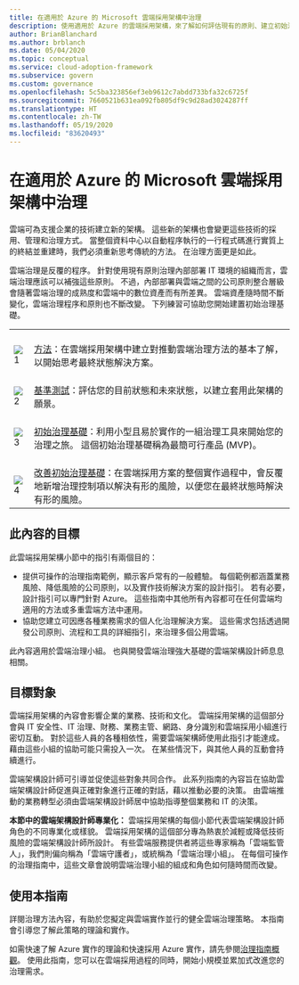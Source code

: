 ```yaml
---
title: 在適用於 Azure 的 Microsoft 雲端採用架構中治理
description: 使用適用於 Azure 的雲端採用架構，來了解如何評估現有的原則、建立初始治理基礎，並以反覆方式新增治理工具。
author: BrianBlanchard
ms.author: brblanch
ms.date: 05/04/2020
ms.topic: conceptual
ms.service: cloud-adoption-framework
ms.subservice: govern
ms.custom: governance
ms.openlocfilehash: 5c5ba323856ef3eb9612c7abdd733bfa32c6725f
ms.sourcegitcommit: 7660521b631ea092fb805df9c9d28ad3024287ff
ms.translationtype: HT
ms.contentlocale: zh-TW
ms.lasthandoff: 05/19/2020
ms.locfileid: "83620493"
---
```

# <a name="governance-in-the-microsoft-cloud-adoption-framework-for-azure"></a>在適用於 Azure 的 Microsoft 雲端採用架構中治理

雲端可為支援企業的技術建立新的架構。 這些新的架構也會變更這些技術的採用、管理和治理方式。 當整個資料中心以自動程序執行的一行程式碼進行實質上的終結並重建時，我們必須重新思考傳統的方法。 在治理方面更是如此。

雲端治理是反覆的程序。 針對使用現有原則治理內部部署 IT 環境的組織而言，雲端治理應該可以補強這些原則。 不過，內部部署與雲端之間的公司原則整合層級會隨著雲端治理的成熟度和雲端中的數位資產而有所差異。 雲端資產隨時間不斷變化，雲端治理程序和原則也不斷改變。 下列練習可協助您開始建置初始治理基礎。

<!-- markdownlint-disable MD033 -->

| | |
|---|---|
| <br> ![1](../_images/icons/1.png) | <br> [方法](./methodology.md)：在雲端採用架構中建立對推動雲端治理方法的基本了解，以開始思考最終狀態解決方案。 |
| <br> ![2](../_images/icons/2.png) | <br> [基準測試](./benchmark.md)：評估您的目前狀態和未來狀態，以建立套用此架構的願景。 |
| <br> ![3](../_images/icons/3.png) | <br> [初始治理基礎](./initial-foundation.md)：利用小型且易於實作的一組治理工具來開始您的治理之旅。 這個初始治理基礎稱為最簡可行產品 (MVP)。                                |
| <br> ![4](../_images/icons/4.png) | <br> [改善初始治理基礎](./foundation-improvements.md)：在雲端採用方案的整個實作過程中，會反覆地新增治理控制項以解決有形的風險，以便您在最終狀態時解決有形的風險。 |

## <a name="objective-of-this-content"></a>此內容的目標

此雲端採用架構小節中的指引有兩個目的：

- 提供可操作的治理指南範例，顯示客戶常有的一般體驗。 每個範例都涵蓋業務風險、降低風險的公司原則，以及實作技術解決方案的設計指引。 若有必要，設計指引可以專門針對 Azure。 這些指南中其他所有內容都可在任何雲端均適用的方法或多重雲端方法中運用。
- 協助您建立可因應各種業務需求的個人化治理解決方案。 這些需求包括透過開發公司原則、流程和工具的詳細指引，來治理多個公用雲端。

此內容適用於雲端治理小組。 也與開發雲端治理強大基礎的雲端架構設計師息息相關。

## <a name="intended-audience"></a>目標對象

雲端採用架構的內容會影響企業的業務、技術和文化。 雲端採用架構的這個部分會與 IT 安全性、IT 治理、財務、業務主管、網路、身分識別和雲端採用小組進行密切互動。 對於這些人員的各種相依性，需要雲端架構師使用此指引才能達成。 藉由這些小組的協助可能只需投入一次。 在某些情況下，與其他人員的互動會持續進行。

雲端架構設計師可引導並促使這些對象共同合作。 此系列指南的內容旨在協助雲端架構設計師促進與正確對象進行正確的對話，藉以推動必要的決策。 由雲端推動的業務轉型必須由雲端架構設計師居中協助指導整個業務和 IT 的決策。

**本節中的雲端架構設計師專業化：** 雲端採用架構的每個小節代表雲端架構設計師角色的不同專業化或樣貌。 雲端採用架構的這個部分專為熱衷於減輕或降低技術風險的雲端架構設計師所設計。 有些雲端服務提供者將這些專家稱為「雲端監管人」，我們則偏向稱為「雲端守護者」，或統稱為「雲端治理小組」。 在每個可操作的治理指南中，這些文章會說明雲端治理小組的組成和角色如何隨時間而改變。

## <a name="use-this-guide"></a>使用本指南

詳閱治理方法內容，有助於您擬定與雲端實作並行的健全雲端治理策略。 本指南會引導您了解此策略的理論和實作。

如需快速了解 Azure 實作的理論和快速採用 Azure 實作，請先參閱[治理指南概觀](./guides/index.md)。 使用此指南，您可以在雲端採用過程的同時，開始小規模並累加式改進您的治理需求。
